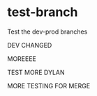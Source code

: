 # test-branch
Test the dev-prod branches


DEV CHANGED


MOREEEE


TEST MORE DYLAN


MORE TESTING FOR MERGE
